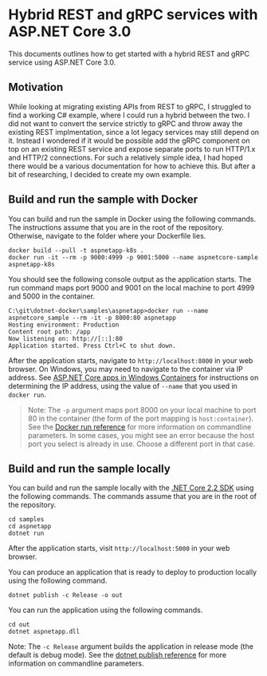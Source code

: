 # Hybrid REST and gRPC services with ASP.NET Core 3.0

This documents outlines how to get started with a hybrid REST and gRPC service using ASP.NET Core 3.0. 

## Motivation

While looking at migrating existing APIs from REST to gRPC, I struggled to find a working C# example, where I could run a hybrid between the two. I did not want to convert the service strictly to gRPC and throw away the existing REST implmentation, since a lot legacy services may still depend on it. Instead I wondered if it would be possible add the gRPC component on top on an existing REST service and expose separate ports to run HTTP/1.x and HTTP/2 connections. For such a relatively simple idea, I had hoped there would be a various documentation for how to achieve this. But after a bit of researching, I decided to create my own example.

## Build and run the sample with Docker

You can build and run the sample in Docker using the following commands. The instructions assume that you are in the root of the repository. Otherwise, navigate to the folder where your Dockerfile lies.

```console
docker build --pull -t aspnetapp-k8s .
docker run -it --rm -p 9000:4999 -p 9001:5000 --name aspnetcore-sample aspnetapp-k8s
```

You should see the following console output as the application starts. The run command maps port 9000 and 9001 on the local machine to port 4999 and 5000 in the container.

```console
C:\git\dotnet-docker\samples\aspnetapp>docker run --name aspnetcore_sample --rm -it -p 8000:80 aspnetapp
Hosting environment: Production
Content root path: /app
Now listening on: http://[::]:80
Application started. Press Ctrl+C to shut down.
```

After the application starts, navigate to `http://localhost:8000` in your web browser. On Windows, you may need to navigate to the container via IP address. See [ASP.NET Core apps in Windows Containers](aspnetcore-docker-windows.md) for instructions on determining the IP address, using the value of `--name` that you used in `docker run`.

> Note: The `-p` argument maps port 8000 on your local machine to port 80 in the container (the form of the port mapping is `host:container`). See the [Docker run reference](https://docs.docker.com/engine/reference/commandline/run/) for more information on commandline parameters. In some cases, you might see an error because the host port you select is already in use. Choose a different port in that case.

## Build and run the sample locally

You can build and run the sample locally with the [.NET Core 2.2 SDK](https://www.microsoft.com/net/download/core) using the following commands. The commands assume that you are in the root of the repository.

```console
cd samples
cd aspnetapp
dotnet run
```

After the application starts, visit `http://localhost:5000` in your web browser.

You can produce an application that is ready to deploy to production locally using the following command.

```console
dotnet publish -c Release -o out
```

You can run the application using the following commands.

```console
cd out
dotnet aspnetapp.dll
```

Note: The `-c Release` argument builds the application in release mode (the default is debug mode). See the [dotnet publish reference](https://docs.microsoft.com/dotnet/core/tools/dotnet-publish) for more information on commandline parameters.